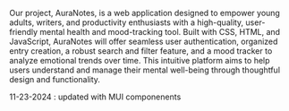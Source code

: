 
Our project, AuraNotes, is a web application designed to empower young adults, writers, and productivity enthusiasts with a high-quality, user-friendly mental health and mood-tracking tool. Built with CSS, HTML, and JavaScript, AuraNotes will offer seamless user authentication, organized entry creation, a robust search and filter feature, and a mood tracker to analyze emotional trends over time. This intuitive platform aims to help users understand and manage their mental well-being through thoughtful design and functionality.

11-23-2024 : updated with MUI componenents
